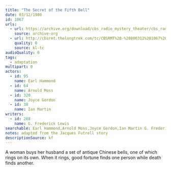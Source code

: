```yaml
---
title: "The Secret of the Fifth Bell"
date: 03/12/1980
id: 1067
urls: 
  - url: https://archive.org/download/cbs_radio_mystery_theater/cbs_radio_mystery_theater-1051-1100.zip/cbs_radio_mystery_theater-1051-1100%2Fcbsrmt_1067_the_secret_of_the_fifth_bell.mp3
    source: archive-org
  - url: http://cbsrmt.thelongtrek.com/tc/CBSRMT%20-%20800312%201067%20The%20Secret%20of%20the%20Fifth%20Bell_tc.mp3
    quality: 0
    source: kl-tc
audioQuality: 0
tags: 
  - adaptation
multipart: 0
actors:  
  - id: 95
    name: Earl Hammond  
  - id: 64
    name: Arnold Moss  
  - id: 320
    name: Joyce Gordon  
  - id: 38
    name: Ian Martin
writers:  
  - id: 288
    name: G. Frederick Lewis
searchable: Earl Hammond,Arnold Moss,Joyce Gordon,Ian Martin G. Frederick Lewis
notes: adapted from the Jacques Futrell story
descriptionSource: kf
---
```

A woman buys her husband a set of antique Chinese bells, one of which rings on its own. When it rings, good fortune finds one person while death finds another.